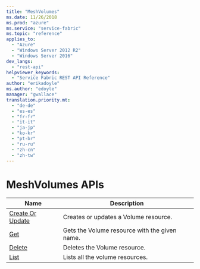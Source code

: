 ```yaml
---
title: "MeshVolumes"
ms.date: 11/26/2018
ms.prod: "azure"
ms.service: "service-fabric"
ms.topic: "reference"
applies_to: 
  - "Azure"
  - "Windows Server 2012 R2"
  - "Windows Server 2016"
dev_langs: 
  - "rest-api"
helpviewer_keywords: 
  - "Service Fabric REST API Reference"
author: "erikadoyle"
ms.author: "edoyle"
manager: "gwallace"
translation.priority.mt: 
  - "de-de"
  - "es-es"
  - "fr-fr"
  - "it-it"
  - "ja-jp"
  - "ko-kr"
  - "pt-br"
  - "ru-ru"
  - "zh-cn"
  - "zh-tw"
---
```

# MeshVolumes APIs

| Name | Description |
| --- | --- |
| [Create Or Update](sfclient-v64-api-meshvolume_createorupdate.md) | Creates or updates a Volume resource.<br/> |
| [Get](sfclient-v64-api-meshvolume_get.md) | Gets the Volume resource with the given name.<br/> |
| [Delete](sfclient-v64-api-meshvolume_delete.md) | Deletes the Volume resource.<br/> |
| [List](sfclient-v64-api-meshvolume_list.md) | Lists all the volume resources.<br/> |

